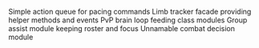 Simple action queue for pacing commands
Limb tracker facade providing helper methods and events
PvP brain loop feeding class modules
Group assist module keeping roster and focus
Unnamable combat decision module
